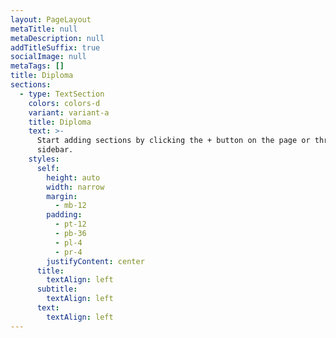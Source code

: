 ```yaml
---
layout: PageLayout
metaTitle: null
metaDescription: null
addTitleSuffix: true
socialImage: null
metaTags: []
title: Diploma
sections:
  - type: TextSection
    colors: colors-d
    variant: variant-a
    title: Diploma
    text: >-
      Start adding sections by clicking the + button on the page or through the
      sidebar.
    styles:
      self:
        height: auto
        width: narrow
        margin:
          - mb-12
        padding:
          - pt-12
          - pb-36
          - pl-4
          - pr-4
        justifyContent: center
      title:
        textAlign: left
      subtitle:
        textAlign: left
      text:
        textAlign: left
---
```

